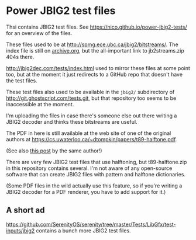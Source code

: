 Power JBIG2 test files
======================

Thsi contains JBIG2 test files. See <https://nico.github.io/power-jbig2-tests/>
for an overview of the files.

These files used to be at
<http://spmg.ece.ubc.ca/jbig2/bitstreams/>. The index file is still on
[archive.org](https://web.archive.org/web/20030117183317/http://spmg.ece.ubc.ca/jbig2/bitstreams/),
but the all-important link to jb2streams.zip 404s there.

<http://jbig2dec.com/tests/index.html> used to mirror these files at some point
too, but at the moment it just redirects to a GitHub repo that doesn't have
the test files.

These test files also used to be available in the `jbig2/` subdirectory of
<http://git.ghostscript.com/tests.git>, but that repository too seems to be
inaccessible at the moment.

I'm uploading the files in case there's someone else out there writing a
JBIG2 decoder and thinks these bitstreams are useful.

The PDF in here is still available at the web site of one of the original
authors at <https://cs.uwaterloo.ca/~dtompkin/papers/t89-halftone.pdf>.

(See also [this post](https://web.archive.org/web/20030224122004/http://www.ece.ubc.ca/spmg/jbig2/software/main.html)
by the same author!)

There are very few JBIG2 test files that use halftoning, but t89-halftone.zip
in this repository contains several. I'm not aware of any open-source software
that can create JBIG2 files with pattern and halftone dictionaries.

(Some PDF files in the wild actually use this feature, so if you're writing
a JBIG2 decoder for a PDF renderer, you have to add support for it.)

A short ad
----------

<https://github.com/SerenityOS/serenity/tree/master/Tests/LibGfx/test-inputs/jbig2>
contains a bunch more JBIG2 test files.
